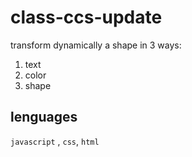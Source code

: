 # class-ccs-update
transform dynamically a shape in 3 ways: 
1. text
2. color
3. shape

## lenguages
`javascript` , `css`, `html`
